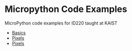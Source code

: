 # Micropython Code Examples

MicroPython code examples for ID220 taught at KAIST

- [Basics](basics.md)
- [Pixels](pixels.md)
- [Pixels](shift-register.md)
